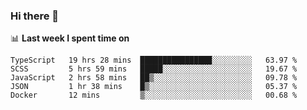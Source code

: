 ### Hi there 👋

<!--
**DBvc/DBvc** is a ✨ _special_ ✨ repository because its `README.md` (this file) appears on your GitHub profile.

Here are some ideas to get you started:

- 🔭 I’m currently working on ...
- 🌱 I’m currently learning ...
- 👯 I’m looking to collaborate on ...
- 🤔 I’m looking for help with ...
- 💬 Ask me about ...
- 📫 How to reach me: ...
- 😄 Pronouns: ...
- ⚡ Fun fact: ...
-->

📊 **Last week I spent time on**
<!--START_SECTION:waka-->
```text
TypeScript   19 hrs 28 mins  ████████████████░░░░░░░░░   63.97 % 
SCSS         5 hrs 59 mins   █████░░░░░░░░░░░░░░░░░░░░   19.67 % 
JavaScript   2 hrs 58 mins   ██▒░░░░░░░░░░░░░░░░░░░░░░   09.78 % 
JSON         1 hr 38 mins    █▒░░░░░░░░░░░░░░░░░░░░░░░   05.37 % 
Docker       12 mins         ▒░░░░░░░░░░░░░░░░░░░░░░░░   00.68 % 
```
<!--END_SECTION:waka-->
